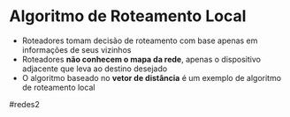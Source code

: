 
# Algoritmo de Roteamento Local

- Roteadores tomam decisão de roteamento com base apenas em informações de seus vizinhos
- Roteadores **não conhecem o mapa da rede**, apenas o dispositivo adjacente que leva ao destino desejado
- O algoritmo baseado no **vetor de distância** é um exemplo de algoritmo de roteamento local

#redes2

